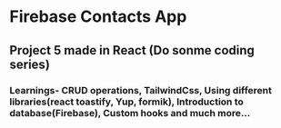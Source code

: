 # Firebase Contacts App

## Project 5 made in React (Do sonme coding series)

### Learnings- CRUD operations, TailwindCss, Using different libraries(react toastify, Yup, formik), Introduction to database(Firebase), Custom hooks and much more... 
